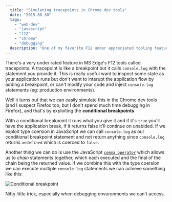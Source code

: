 ```yaml
---
  title: "Simulating tracepoints in Chrome dev tools"
  date: "2015-08-30"
  tags: 
    - "web-dev"
    - "javascript"
    - "f12"
    - "chrome"
    - "debugging"
  description: "One of my favorite F12 under appreciated tooling features is tracepoints and I want to look at how to simulate it in Chrome's dev tools."
---
```


There's a very under rated feature in MS Edge's F12 tools called tracepoints. A tracepoint is like a breakpoint but it calls `console.log` with the statement you provide it. This is really useful want to inspect some state as your application runs but don't want to interupt the application flow by adding a breakpoint, or can't modify your code and inject `console.log` statements (eg: production environments).

Well it turns out that we can easily simulate this in the Chrome dev tools (and I suspect Firefox too, but I don't spend much time debugging in Firefox), and that's by exploiting the **conditional breakpoints**

With a conditional breakpoint it runs what you give it and if it's `true` you'll have the application break, if it returns false it'll continue on unabided. If we exploit type coersion in JavaScript we can call `console.log` as our conditional breakpoint statement and not return anything since `console.log` returns `undefined` which is coerced to `false`.

 Another thing we can do is use the JavaScript [`comma operator`](https://developer.mozilla.org/en-US/docs/Web/JavaScript/Reference/Operators/Comma_Operator) which allows us to _chain_ statements together, which each executed and the final of the chain being the returned value. If we combine this with the type coersion we can execute multiple `console.log` statements we can achieve something like this:

![Conditional breakpoint](/get/conditional-breakpoint.PNG)

Nifty little trick, especially when debugging envuronments we can't access.
